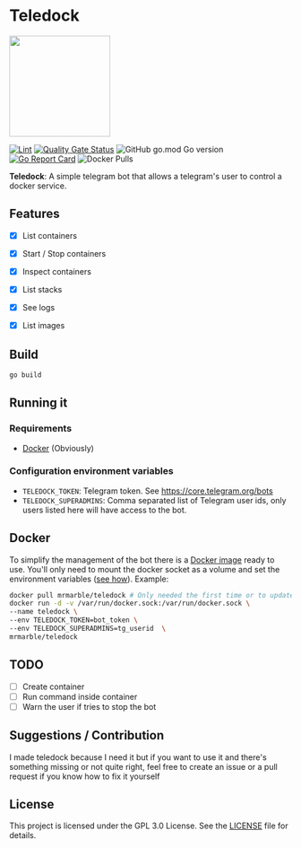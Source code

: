 # Teledock
<img src="https://github.com/MrMarble/teledock/raw/master/assets/teledcock.png" width="180">

[![Lint](https://github.com/MrMarble/teledock/actions/workflows/lint.yml/badge.svg?branch=master)](https://github.com/MrMarble/teledock/actions/workflows/lint.yml)
[![Quality Gate Status](https://sonarcloud.io/api/project_badges/measure?project=MrMarble_teledock&metric=alert_status)](https://sonarcloud.io/dashboard?id=MrMarble_teledock)
![GitHub go.mod Go version](https://img.shields.io/github/go-mod/go-version/mrmarble/teledock)
[![Go Report Card](https://goreportcard.com/badge/github.com/MrMarble/teledock)](https://goreportcard.com/report/github.com/MrMarble/teledock)
![Docker Pulls](https://img.shields.io/docker/pulls/mrmarble/teledock)

**Teledock**: A simple telegram bot that allows a telegram's user to control a docker service.

## Features

- [x] List containers
- [x] Start / Stop containers
- [x] Inspect containers
- [x] List stacks
- [x] See logs
- [x] List images


## Build

```bash
go build
```

## Running it

### Requirements

- [Docker](https://docker.com) (Obviously)

### Configuration environment variables

- `TELEDOCK_TOKEN`: Telegram token. See https://core.telegram.org/bots
- `TELEDOCK_SUPERADMINS`: Comma separated list of Telegram user ids, only users listed here will have access to the bot.

## Docker

To simplify the management of the bot there is a [Docker image](https://hub.docker.com/r/mrmarble/teledock) ready to use. You'll only need to mount the docker socket as a volume and set the environment variables ([see how](https://docs.docker.com/engine/reference/commandline/run/#set-environment-variables--e---env---env-file)). Example:
```bash
docker pull mrmarble/teledock # Only needed the first time or to update
docker run -d -v /var/run/docker.sock:/var/run/docker.sock \
--name teledock \
--env TELEDOCK_TOKEN=bot_token \
--env TELEDOCK_SUPERADMINS=tg_userid  \
mrmarble/teledock 
```
## TODO

- [ ] Create container
- [ ] Run command inside container
- [ ] Warn the user if tries to stop the bot

## Suggestions / Contribution

I made teledock because I need it but if you want to use it and there's something missing or not quite right, feel free to create an issue or a pull request if you know how to fix it yourself


## License

This project is licensed under the GPL 3.0 License. See the [LICENSE](LICENSE)
file for details.
